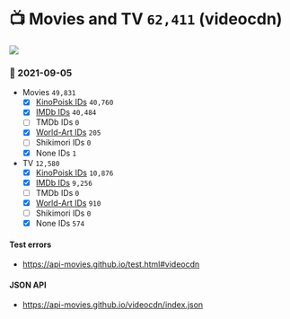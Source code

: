 # :tv: Movies and TV `62,411` (videocdn)

<a href="https://API-Movies.github.io"><img src="https://API-Movies.github.io/banner.png?cache"></a>

### :date: 2021-09-05
- Movies `49,831`
  - [x] <a href="https://API-Movies.github.io/videocdn/movie_kinopoisk_ids.json">KinoPoisk IDs</a> `40,760`
  - [x] <a href="https://API-Movies.github.io/videocdn/movie_imdb_ids.json">IMDb IDs</a> `40,484`
  - [ ] TMDb IDs `0`
  - [x] <a href="https://API-Movies.github.io/videocdn/movie_world_art_ids.json">World-Art IDs</a> `205`
  - [ ] Shikimori IDs `0`
  - [x] None IDs `1`
- TV `12,580`
  - [x] <a href="https://API-Movies.github.io/videocdn/tv_kinopoisk_ids.json">KinoPoisk IDs</a> `10,876`
  - [x] <a href="https://API-Movies.github.io/videocdn/tv_imdb_ids.json">IMDb IDs</a> `9,256`
  - [ ] TMDb IDs `0`
  - [x] <a href="https://API-Movies.github.io/videocdn/tv_world_art_ids.json">World-Art IDs</a> `910`
  - [ ] Shikimori IDs `0`
  - [x] None IDs `574`
#### Test errors
- <a href='https://api-movies.github.io/test.html#videocdn'>https://api-movies.github.io/test.html#videocdn</a>
#### JSON API
- <a href='https://api-movies.github.io/videocdn/index.json'>https://api-movies.github.io/videocdn/index.json</a>
